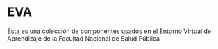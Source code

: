 # EVA

Esta es una colección de componentes usados en el Entorno Virtual de Aprendizaje de la Facultad Nacional de Salud Pública
